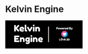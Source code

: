# Kelvin Engine
<img src="https://github.com/Spacious-Studios/kelvin-engine/blob/main/.github/images/kelvinhalf.png?raw=true" height="90" width="auto">
